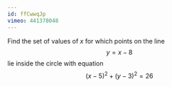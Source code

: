 ```yaml
---
id: ffCwwqJp
vimeo: 441378048
---
```


Find the set of values of $x$ for which points on the line
$$
y = x - 8
$$
lie inside the circle with equation
$$
(x - 5)^2 + (y - 3)^2 = 26
$$
